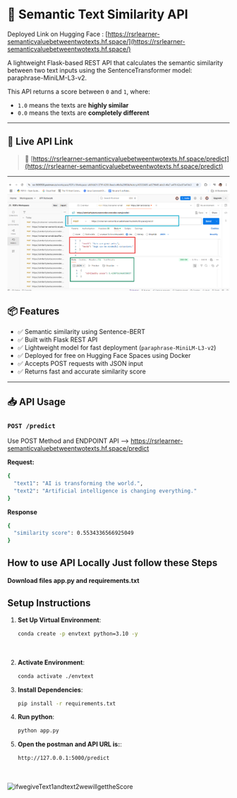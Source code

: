 # 🧠 Semantic Text Similarity API 
Deployed Link on Hugging Face : [https://rsrlearner-semanticvaluebetweentwotexts.hf.space/](https://rsrlearner-semanticvaluebetweentwotexts.hf.space/)

A lightweight Flask-based REST API that calculates the semantic similarity between two text inputs using the SentenceTransformer model: paraphrase-MiniLM-L3-v2. 

This API returns a score between `0` and `1`, where:
- `1.0` means the texts are **highly similar**
- `0.0` means the texts are **completely different**

---

## 🚀 Live API Link 

> 🔗 [https://rsrlearner-semanticvaluebetweentwotexts.hf.space/predict](https://rsrlearner-semanticvaluebetweentwotexts.hf.space/predict)
---
![Apiscoretest](Endpointdemo.png)
## 📦 Features

- ✅ Semantic similarity using Sentence-BERT
- ✅ Built with Flask REST API
- ✅ Lightweight model for fast deployment (`paraphrase-MiniLM-L3-v2`)
- ✅ Deployed for free on Hugging Face Spaces using Docker
- ✅ Accepts POST requests with JSON input
- ✅ Returns fast and accurate similarity score

---

## 📥 API Usage

### `POST /predict`
Use POST Method and ENDPOINT API --> https://rsrlearner-semanticvaluebetweentwotexts.hf.space/predict

**Request:**

```bash
{
  "text1": "AI is transforming the world.",
  "text2": "Artificial intelligence is changing everything."
}
```

**Response**
```bash
{
  "similarity score": 0.5534336566925049
}
```




## How to use API Locally Just follow these Steps
 #### Download files app.py and requirements.txt
## Setup Instructions
1. **Set Up Virtual Environment**:
   ```bash
   conda create -p envtext python=3.10 -y

   


2. **Activate Environment**:
   ```bash
   conda activate ./envtext

3. **Install Dependencies**:
   ```bash
   pip install -r requirements.txt


3. **Run python**:
   ```bash
   python app.py


5. **Open the postman and API URL is:**:
   ```bash
   http://127.0.0.1:5000/predict




![ifwegiveText1andtext2wewillgettheScore](OutputTextScore.png)
